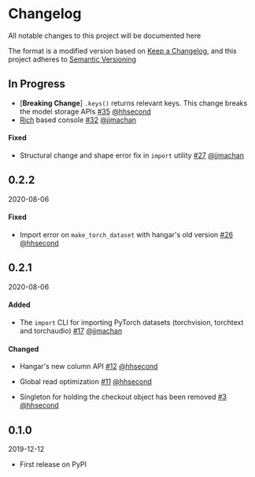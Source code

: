 # Changelog

All notable changes to this project will be documented here

The format is a modified version based on [Keep a Changelog](https://keepachangelog.com/en/1.0.0/),
and this project adheres to [Semantic Versioning](https://semver.org/spec/v2.0.0.html)


## In Progress

* [**Breaking Change**] `.keys()` returns relevant keys. This change breaks the model storage APIs [#35](https://github.com/tensorwerk/stockroom/pull/35) [@hhsecond](https://github.com/hhecond)
* [Rich](https://rich.readthedocs.io/en/latest/) based console [#32](https://github.com/tensorwerk/stockroom/pull/32) [@jjmachan](https://github.com/jjmachan) 

#### Fixed

* Structural change and shape error fix in `import` utility [#27](https://github.com/tensorwerk/stockroom/pull/27) [@jjmachan](https://github.com/jjmachan)

## 0.2.2
2020-08-06

#### Fixed

* Import error on `make_torch_dataset` with hangar's old version [#26](https://github.com/tensorwerk/stockroom/pull/26) [@hhsecond](https://github.com/hhecond)


## 0.2.1
2020-08-06


#### Added

* The `import` CLI for importing PyTorch datasets (torchvision, torchtext and torchaudio) [#17](https://github.com/tensorwerk/stockroom/pull/17) [@jjmachan](https://github.com/jjmachan)


#### Changed

* Hangar's new column API [#12](https://github.com/tensorwerk/stockroom/pull/12) [@hhsecond](https://github.com/hhecond)

* Global read optimization [#11](https://github.com/tensorwerk/stockroom/pull/11) [@hhsecond](https://github.com/hhecond)

* Singleton for holding the checkout object has been removed [#3](https://github.com/tensorwerk/stockroom/pull/3) [@hhsecond](https://github.com/hhecond)


## 0.1.0
2019-12-12

* First release on PyPI
